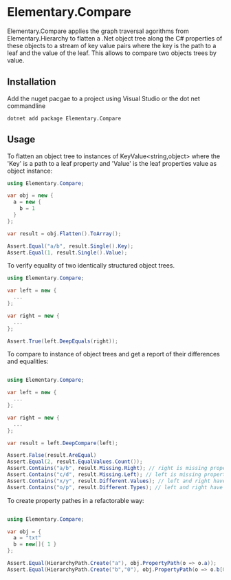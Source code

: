 # Elementary.Compare

Elementary.Compare applies the graph traversal agorithms from Elementary.Hierarchy to flatten a .Net object tree along the C# properties of these objects to a stream of key value pairs where the key is the path to a leaf and the value of the leaf. This allows to compare two objects trees by value.

## Installation

Add the nuget pacgae to a project using Visual Studio or the dot net commandline

```
dotnet add package Elementary.Compare
```
## Usage

To flatten an object tree to instances of KeyValue<string,object> where the 'Key' is a path to a leaf property and 'Value' is the leaf properties value as object instance:

```C#
using Elementary.Compare;

var obj = new {
  a = new {
    b = 1
  }
};

var result = obj.Flatten().ToArray();

Assert.Equal("a/b", result.Single().Key);
Assert.Equal(1, result.Single().Value);
```

To verify equality of two identically structured object trees.

```C#
using Elementary.Compare;

var left = new {
  ...
};

var right = new {
  ...
};

Assert.True(left.DeepEquals(right));
```

To compare to instance of object trees and get a report of their differences and equalities:

```C#

using Elementary.Compare;

var left = new {
  ...
};

var right = new {
  ...
};

var result = left.DeepCompare(left);

Assert.False(result.AreEqual)
Assert.Equal(2, result.EqualValues.Count());
Assert.Contains("a/b", result.Missing.Right); // right is missing property left.a.b
Assert.Contains("c/d", result.Missing.Left); // left is missing property right.c.d
Assert.Contains("x/y", result.Different.Values); // left and right have property .x.y, but values differ
Assert.Contains("o/p", result.Different.Types); // left and right have property .o.p, but property types differ
```

To create property pathes in a refactorable way:

```C#

using Elementary.Compare;

var obj = {
  a = "txt"
  b = new[]{ 1 }
};

Assert.Equal(HierarchyPath.Create("a"), obj.PropertyPath(o => o.a));
Assert.Equal(HierarchyPath.Create("b","0"), obj.PropertyPath(o => o.b[0]));
```
